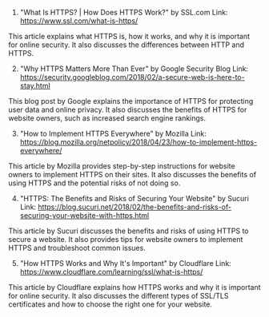 

1. "What Is HTTPS? | How Does HTTPS Work?" by SSL.com 
Link: https://www.ssl.com/what-is-https/

This article explains what HTTPS is, how it works, and why it is important for online security. It also discusses the differences between HTTP and HTTPS.

2. "Why HTTPS Matters More Than Ever" by Google Security Blog 
Link: https://security.googleblog.com/2018/02/a-secure-web-is-here-to-stay.html

This blog post by Google explains the importance of HTTPS for protecting user data and online privacy. It also discusses the benefits of HTTPS for website owners, such as increased search engine rankings.

3. "How to Implement HTTPS Everywhere" by Mozilla 
Link: https://blog.mozilla.org/netpolicy/2018/04/23/how-to-implement-https-everywhere/

This article by Mozilla provides step-by-step instructions for website owners to implement HTTPS on their sites. It also discusses the benefits of using HTTPS and the potential risks of not doing so.

4. "HTTPS: The Benefits and Risks of Securing Your Website" by Sucuri 
Link: https://blog.sucuri.net/2018/02/the-benefits-and-risks-of-securing-your-website-with-https.html

This article by Sucuri discusses the benefits and risks of using HTTPS to secure a website. It also provides tips for website owners to implement HTTPS and troubleshoot common issues.

5. "How HTTPS Works and Why It's Important" by Cloudflare 
Link: https://www.cloudflare.com/learning/ssl/what-is-https/

This article by Cloudflare explains how HTTPS works and why it is important for online security. It also discusses the different types of SSL/TLS certificates and how to choose the right one for your website.